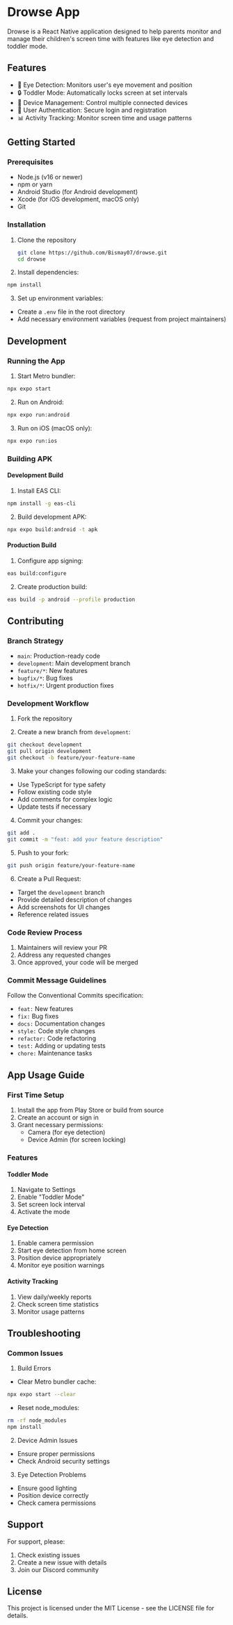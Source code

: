# Drowse App

Drowse is a React Native application designed to help parents monitor and manage their children's screen time with features like eye detection and toddler mode.

## Features

- 👀 Eye Detection: Monitors user's eye movement and position
- 🔒 Toddler Mode: Automatically locks screen at set intervals
- 📱 Device Management: Control multiple connected devices
- 👤 User Authentication: Secure login and registration
- 📊 Activity Tracking: Monitor screen time and usage patterns

## Getting Started

### Prerequisites

- Node.js (v16 or newer)
- npm or yarn
- Android Studio (for Android development)
- Xcode (for iOS development, macOS only)
- Git

### Installation

1. Clone the repository
   ```bash
   git clone https://github.com/Bismay07/drowse.git
   cd drowse
   ```

2. Install dependencies:
```bash
npm install
```

3. Set up environment variables:
- Create a `.env` file in the root directory
- Add necessary environment variables (request from project maintainers)

## Development

### Running the App

1. Start Metro bundler:
```bash
npx expo start
```

2. Run on Android:
```bash
npx expo run:android
```

3. Run on iOS (macOS only):
```bash
npx expo run:ios
```

### Building APK

#### Development Build

1. Install EAS CLI:
```bash
npm install -g eas-cli
```

2. Build development APK:
```bash
npx expo build:android -t apk
```

#### Production Build

1. Configure app signing:
```bash
eas build:configure
```

2. Create production build:
```bash
eas build -p android --profile production
```

## Contributing

### Branch Strategy

- `main`: Production-ready code
- `development`: Main development branch
- `feature/*`: New features
- `bugfix/*`: Bug fixes
- `hotfix/*`: Urgent production fixes

### Development Workflow

1. Fork the repository

2. Create a new branch from `development`:
```bash
git checkout development
git pull origin development
git checkout -b feature/your-feature-name
```

3. Make your changes following our coding standards:
- Use TypeScript for type safety
- Follow existing code style
- Add comments for complex logic
- Update tests if necessary

4. Commit your changes:
```bash
git add .
git commit -m "feat: add your feature description"
```

5. Push to your fork:
```bash
git push origin feature/your-feature-name
```

6. Create a Pull Request:
- Target the `development` branch
- Provide detailed description of changes
- Add screenshots for UI changes
- Reference related issues

### Code Review Process

1. Maintainers will review your PR
2. Address any requested changes
3. Once approved, your code will be merged

### Commit Message Guidelines

Follow the Conventional Commits specification:
- `feat:` New features
- `fix:` Bug fixes
- `docs:` Documentation changes
- `style:` Code style changes
- `refactor:` Code refactoring
- `test:` Adding or updating tests
- `chore:` Maintenance tasks

## App Usage Guide

### First Time Setup

1. Install the app from Play Store or build from source
2. Create an account or sign in
3. Grant necessary permissions:
   - Camera (for eye detection)
   - Device Admin (for screen locking)

### Features

#### Toddler Mode
1. Navigate to Settings
2. Enable "Toddler Mode"
3. Set screen lock interval
4. Activate the mode

#### Eye Detection
1. Enable camera permission
2. Start eye detection from home screen
3. Position device appropriately
4. Monitor eye position warnings

#### Activity Tracking
1. View daily/weekly reports
2. Check screen time statistics
3. Monitor usage patterns

## Troubleshooting

### Common Issues

1. Build Errors
- Clear Metro bundler cache:
```bash
npx expo start --clear
```
- Reset node_modules:
```bash
rm -rf node_modules
npm install
```

2. Device Admin Issues
- Ensure proper permissions
- Check Android security settings

3. Eye Detection Problems
- Ensure good lighting
- Position device correctly
- Check camera permissions

## Support

For support, please:
1. Check existing issues
2. Create a new issue with details
3. Join our Discord community

## License

This project is licensed under the MIT License - see the LICENSE file for details.